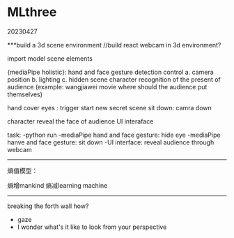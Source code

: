 # MLthree
 20230427

***build a 3d scene environment
//build react webcam in 3d environment?

import model scene elements

{mediaPipe holistic}:
hand and face gesture detection control 
    a. camera position
    b. lighting
    c. hidden scene
character recognition of the present of audience
(example: wangjiawei movie where should the audience put themselves)

hand cover eyes : trigger start new secret scene
sit down: camra down

character reveal the face of audience UI interaface

task:
-python run
-mediaPipe hand and face gesture: hide eye
-mediaPipe hanve and face gesture: sit down
-UI interface: reveal audience through webcam

--------------------------------------------------

熵值模型：

熵增mankind
熵减learning machine

---------------------------------------------------
breaking the forth wall how?
- gaze 
- I wonder what's it like to look from your perspective